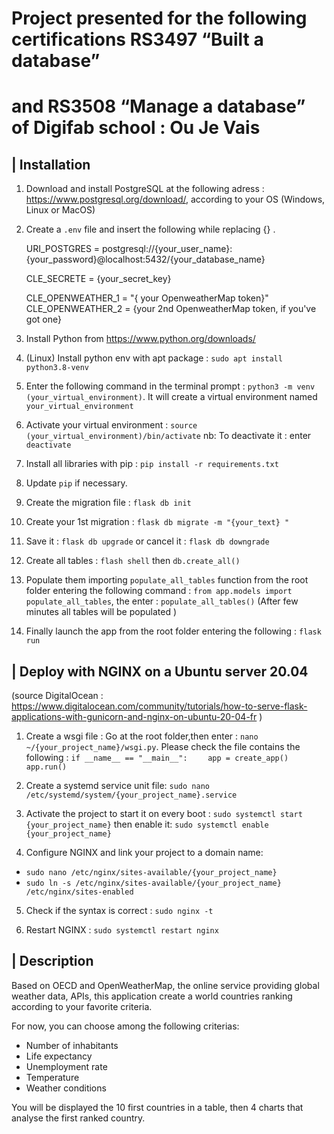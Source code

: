 # Project presented for the following certifications RS3497 “Built a database” 
# and RS3508 “Manage a database” of Digifab school  : Ou Je Vais 


## | Installation

1. Download and install PostgreSQL at the following adress : 
https://www.postgresql.org/download/, according to your OS (Windows, Linux or MacOS)

2. Create a `.env` file and insert the following while replacing {} .

	URI_POSTGRES = postgresql://{your_user_name}:{your_password}@localhost:5432/{your_database_name}

	CLE_SECRETE = {your_secret_key}

	CLE_OPENWEATHER_1 = "{ your OpenweatherMap token}"
	CLE_OPENWEATHER_2 = {your 2nd OpenweatherMap token, if you've got one}

3. Install Python from https://www.python.org/downloads/

4. (Linux) Install python env with apt package : `sudo apt install python3.8-venv`

5. Enter the following command in the terminal prompt : `python3 -m venv (your_virtual_environment)`.
It will create a virtual environment named `your_virtual_environment`

6. Activate your virtual environment :
`source (your_virtual_environment)/bin/activate`
nb:  To deactivate it : enter `deactivate`

7. Install all libraries with pip :
`pip install -r requirements.txt`

8. Update `pip` if necessary.

9. Create the migration file :  `flask db init`

10. Create your 1st migration :  `flask db migrate -m "{your_text} "`

11. Save it : `flask db upgrade`
or cancel it : `flask db downgrade`

12. Create all tables :  `flash shell` then `db.create_all()`

13. Populate them importing  `populate_all_tables` function from the root folder
entering the following command : `from app.models import populate_all_tables`, 
the enter :  `populate_all_tables()` (After few minutes all tables will be populated )

14. Finally launch the app from the root folder entering the following :
`flask run`

## | Deploy with NGINX on a Ubuntu server 20.04

(source DigitalOcean : https://www.digitalocean.com/community/tutorials/how-to-serve-flask-applications-with-gunicorn-and-nginx-on-ubuntu-20-04-fr )

1. Create a wsgi file :
Go at the root folder,then enter : `nano ~/{your_project_name}/wsgi.py`.
Please check the file contains the following :
`if __name__ == "__main__":`
`    app = create_app()`
`    app.run()`

2. Create a systemd service unit file:
`sudo nano /etc/systemd/system/{your_project_name}.service`

3. Activate the project to start it on every boot :
`sudo systemctl start {your_project_name}`
then enable it:
`sudo systemctl enable {your_project_name}`

4. Configure NGINX and link your project to a domain name:
- `sudo nano /etc/nginx/sites-available/{your_project_name}`
- `sudo ln -s /etc/nginx/sites-available/{your_project_name} /etc/nginx/sites-enabled`
 
5. Check if the syntax is correct : `sudo nginx -t`

6. Restart NGINX : `sudo systemctl restart nginx` 

## | Description

Based on OECD and OpenWeatherMap, the online service providing global weather
data, APIs, this application create a world countries ranking according to
your favorite criteria.

For now, you can choose among the following criterias:

- Number of inhabitants
- Life expectancy
- Unemployment rate
- Temperature
- Weather conditions

You will be displayed the 10 first countries in a table, then 4 charts that
analyse the first ranked country.




